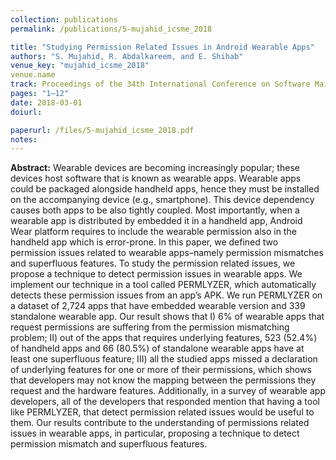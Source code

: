 ```yaml
---
collection: publications
permalink: /publications/5-mujahid_icsme_2018

title: "Studying Permission Related Issues in Android Wearable Apps"
authors: "S. Mujahid, R. Abdalkareem, and E. Shihab"
venue_key: "mujahid_icsme_2018"
venue.name
track: Proceedings of the 34th International Conference on Software Maintenance and Evolution (ICSME’18)
pages: "1–12"
date: 2018-03-01
doiurl: 

paperurl: /files/5-mujahid_icsme_2018.pdf
notes:
---
```


**Abstract:** Wearable devices are becoming increasingly popular; these devices host software that is known as wearable
              apps. Wearable apps could be packaged alongside handheld apps,
              hence they must be installed on the accompanying device (e.g.,
              smartphone). This device dependency causes both apps to be
              also tightly coupled. Most importantly, when a wearable app is
              distributed by embedded it in a handheld app, Android Wear
              platform requires to include the wearable permission also in the
              handheld app which is error-prone.
              In this paper, we defined two permission issues related to
              wearable apps–namely permission mismatches and superfluous
              features. To study the permission related issues, we propose
              a technique to detect permission issues in wearable apps. We
              implement our technique in a tool called PERMLYZER, which
              automatically detects these permission issues from an app’s APK.
              We run PERMLYZER on a dataset of 2,724 apps that have
              embedded wearable version and 339 standalone wearable app.
              Our result shows that I) 6% of wearable apps that request
              permissions are suffering from the permission mismatching
              problem; II) out of the apps that requires underlying features,
              523 (52.4%) of handheld apps and 66 (80.5%) of standalone
              wearable apps have at least one superfluous feature; III) all the
              studied apps missed a declaration of underlying features for one
              or more of their permissions, which shows that developers may
              not know the mapping between the permissions they request and
              the hardware features. Additionally, in a survey of wearable app
              developers, all of the developers that responded mention that
              having a tool like PERMLYZER, that detect permission related
              issues would be useful to them. Our results contribute to the
              understanding of permissions related issues in wearable apps, in
              particular, proposing a technique to detect permission mismatch
              and superfluous features.